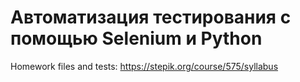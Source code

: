 # Автоматизация тестирования с помощью Selenium и Python
Homework files and tests:
https://stepik.org/course/575/syllabus
